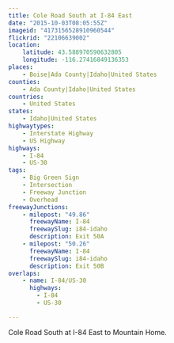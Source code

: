 ```yaml
---
title: Cole Road South at I-84 East
date: "2015-10-03T08:05:55Z"
imageid: "4173156528910960544"
flickrid: "22106639002"
location:
    latitude: 43.588970590632805
    longitude: -116.27416849136353
places:
    - Boise|Ada County|Idaho|United States
counties:
    - Ada County|Idaho|United States
countries:
    - United States
states:
    - Idaho|United States
highwaytypes:
    - Interstate Highway
    - US Highway
highways:
    - I-84
    - US-30
tags:
    - Big Green Sign
    - Intersection
    - Freeway Junction
    - Overhead
freewayJunctions:
    - milepost: "49.86"
      freewayName: I-84
      freewaySlug: i84-idaho
      description: Exit 50A
    - milepost: "50.26"
      freewayName: I-84
      freewaySlug: i84-idaho
      description: Exit 50B
overlaps:
    - name: I-84/US-30
      highways:
        - I-84
        - US-30

---
```

Cole Road South at I-84 East to Mountain Home.